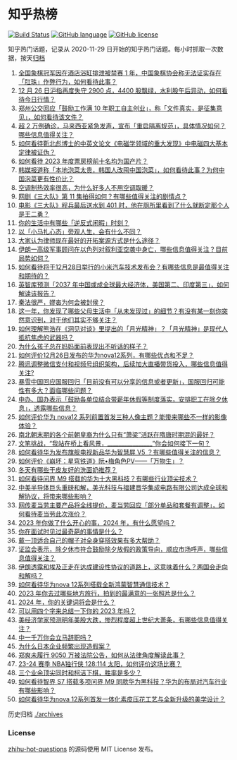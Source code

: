 # 知乎热榜
[![Build Status](https://github.com/ToWeLong/zhihu-hot-questions/workflows/CI/badge.svg)](https://github.com/ToWeLong/zhihu-hot-questions/actions)
[![GitHub language](https://img.shields.io/badge/language-golang-orange.svg)](https://golang.org/)
[![GitHub license](https://img.shields.io/github/license/ToWeLong/zhihu-hot-questions)](https://github.com/ToWeLong/zhihu-hot-questions/blob/main/LICENSE)

知乎热门话题，记录从 2020-11-29 日开始的知乎热门话题。每小时抓取一次数据，按天[归档](./archives)

<!-- BEGIN -->

1. [全国象棋冠军因在酒店浴缸排泄被禁赛 1 年，中国象棋协会称无法证实存在「肛珠」作弊行为，如何看待此事？](https://www.zhihu.com/question/636693566)
1. [12 月 26 日沪指再度失守 2900 点，4400 股飘绿，水利股午后异动，如何看待今日行情？](https://www.zhihu.com/question/636719308)
1. [郑州公交回应「鼓励工作满 10 年职工自主创业」，称「文件真实，是征集意见」，如何看待该文件？](https://www.zhihu.com/question/636693947)
1. [超 2 万例确诊，马来西亚紧急发声，宣布「重启隔离规范」，具体情况如何？哪些信息值得关注？](https://www.zhihu.com/question/636417474)
1. [如何看待靳北彪博士的中英文论文《电磁学领域的重大发现》中电磁四大基本定律被证伪？](https://www.zhihu.com/question/636536313)
1. [如何看待 2023 年度票房榜前十名均为国产片？](https://www.zhihu.com/question/636451055)
1. [韩媒报道称「本地泡菜太贵，韩国人改囤中国泡菜」，如何看待此事？为何中国泡菜更有性价比？](https://www.zhihu.com/question/636719830)
1. [空调制热效率很高，为什么好多人不用空调取暖？](https://www.zhihu.com/question/507086016)
1. [网剧《三大队》第 11 集拍得如何？有哪些值得关注的剧情点？](https://www.zhihu.com/question/636750279)
1. [电影《三大队》程兵最后送水到 401 时，他在厕所里看到了什么就断定那个人是王二勇？](https://www.zhihu.com/question/635321021)
1. [你的生活中有哪些「逆反式闲暇」时刻？](https://www.zhihu.com/question/635789639)
1. [以「小马扎心态」旁观人生，会有什么不同？](https://www.zhihu.com/question/635040256)
1. [大家认为律师现在最好的开拓案源方式是什么途径？](https://www.zhihu.com/question/630012079)
1. [伊朗一高级军事顾问在以色列对叙利亚空袭中身亡，哪些信息值得关注？目前局势如何？](https://www.zhihu.com/question/636724208)
1. [如何看待将于12月28日举行的小米汽车技术发布会？有哪些信息是最值得关注和期待的？](https://www.zhihu.com/question/636724134)
1. [英智库预测「2037 年中国或成全球最大经济体，美国第二、印度第三」，如何解读该报告？](https://www.zhihu.com/question/636737624)
1. [秦法很严，嫪毐为何会被封侯？](https://www.zhihu.com/question/456922690)
1. [这一年，你发现了哪些父母生活中「从未发现过」的细节？有没有某一刻你突然意识到，对于他们其实不够关注？](https://www.zhihu.com/question/632310243)
1. [如何理解熊浩在《洞见对谈》里提出的「月光精神」？「月光精神」是现代人抵抗焦虑的武器吗？](https://www.zhihu.com/question/636290912)
1. [为什么孩子总在妈妈面前表现出不听话的样子？](https://www.zhihu.com/question/635884160)
1. [如何评价12月26日发布的华为nova12系列，有哪些优点和不足？](https://www.zhihu.com/question/636638077)
1. [腾讯调整微信支付和视频号组织架构，后续加大直播带货投入，哪些信息值得关注?](https://www.zhihu.com/question/636682515)
1. [暴雪中国回应国服回归「目前没有可以分享的信息或者更新」，国服回归可能性有多大？面临哪些问题？](https://www.zhihu.com/question/636657677)
1. [中办、国办表示「鼓励各单位结合带薪年休假等制度落实，安排职工在除夕休息」，透露哪些信息？](https://www.zhihu.com/question/636684953)
1. [如何评价华为 nova12 系列前置首发三种人像主题？能带来哪些不一样的影像体验？](https://www.zhihu.com/question/636717349)
1. [南北朝末期的各个前朝皇裔为什么只有“萧梁”活跃在隋唐时期混的最好？](https://www.zhihu.com/question/636051442)
1. [文笔挑战，“我站在桥上看风景，________________”你会如何接下一句？](https://www.zhihu.com/question/636491236)
1. [如何看待华为发布旗舰电视新品华为智慧屏 V5 ？有哪些值得关注的信息？](https://www.zhihu.com/question/636715926)
1. [如何评价《崩坏：星穹铁道》阮•梅角色PV——「万物生」？](https://www.zhihu.com/question/636705043)
1. [冬天有哪些干皮友好的洗面奶推荐？](https://www.zhihu.com/question/632473985)
1. [如何看待问界 M9 搭载的华为十大黑科技？有哪些行业顶尖技术？](https://www.zhihu.com/question/636700967)
1. [中美半导体巨头重磅和解，美光科技与福建晋华集成电路有限公司达成全球和解协议，将带来哪些影响？](https://www.zhihu.com/question/636661555)
1. [网传麦当劳主要产品将全线提价，麦当劳回应「部分单品和套餐有调整」，如何看待麦当劳此次涨价？](https://www.zhihu.com/question/636522336)
1. [2023 年你做了什么开心的事，2024 年，有什么愿望吗？](https://www.zhihu.com/question/634116166)
1. [你在面试时见过最奇葩的事情是什么？](https://www.zhihu.com/question/62006185)
1. [戴一顶适合自己的帽子对全身穿搭效果有多大帮助？](https://www.zhihu.com/question/634646887)
1. [证监会表示，除夕休市符合鼓励除夕放假的政策导向，顺应市场呼声，哪些信息值得关注？](https://www.zhihu.com/question/636749677)
1. [伊朗透露和埃及正走在达成建设性协议的道路上，这意味着什么？两国会走向和解吗？](https://www.zhihu.com/question/636687624)
1. [如何看待华为nova 12系列搭载全新鸿蒙智慧通信技术？](https://www.zhihu.com/question/636503274)
1. [2023 年你去过哪些地方旅行，拍到的最满意的一张照片是什么？](https://www.zhihu.com/question/635900300)
1. [2024 年，你的关键词将会是什么？](https://www.zhihu.com/question/635425335)
1. [可以用四个字来总结一下你的 2023 年吗？](https://www.zhihu.com/question/635965766)
1. [美经济学家预测明年美股大跌，惨烈程度超上世纪大萧条，有哪些信息值得关注？](https://www.zhihu.com/question/636703715)
1. [中一千万你会立马辞职吗？](https://www.zhihu.com/question/636525256)
1. [为什么日本企业频繁出现造假案？](https://www.zhihu.com/question/601395780)
1. [郑爽未履行 9050 万被法院公告，如何从法律角度解读此事？](https://www.zhihu.com/question/636520556)
1. [23-24 赛季 NBA独行侠 128:114 太阳，如何评价这场比赛？](https://www.zhihu.com/question/636695770)
1. [三个业余顶尖同时和柯洁下棋，胜率是多少？](https://www.zhihu.com/question/602942507)
1. [如何看待智界 S7 搭载多项问界 M9 同款华为黑科技？华为的布局对汽车行业有哪些影响？](https://www.zhihu.com/question/636721260)
1. [如何看待华为nova 12系列首发一体化素皮压花工艺与全新升级的美学设计？](https://www.zhihu.com/question/636503359)

<!-- END -->

历史归档 [./archives](./archives)


### License
[zhihu-hot-questions](https://github.com/towelong/zhihu-hot-questions) 的源码使用 MIT License 发布。